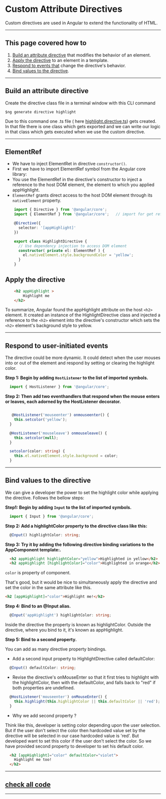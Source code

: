 # Custom Attribute Directives

Custom directives are used in Angular to extend the functionality of HTML.

---

## This page covered how to

1. [Build an attribute directive](#build-an-attribute-directive) that modifies the behavior of an element.
2. [Apply the directive](#apply-the-directive) to an element in a template.
3. [Respond to events that](#respond-to-user-initiated-events) change the directive's behavior.
4. [Bind values to the directive](#bind-values-to-the-directive).

---

## Build an attribute directive

Create the directive class file in a terminal window with this CLI command

    $ng generate directive highlight

Due to this command one .ts file ( here [highlight.directive.ts](./src/app/highlight.directive.ts)) gets created. In that file there is one class which gets exported and we can write our logic in that class which gets executed when we use the custom directive.

---

## ElementRef

- We have to inject ElementRet in directive `constructor()`.
- First we have to import ElementRef symbol from the Angular core library:
- You use the ElementRef in the directive's constructor to inject a reference to the host DOM element, the element to which you applied appHighlight.
- `ElementRef` grants direct access to the host DOM element through its `nativeElement` property.

```ts
    import { Directive } from '@angular/core';
    import { ElementRef } from '@angular/core';   // import for get ref of host element

    @Directive({
      selector: '[appHighlight]'
    })

    export class HighlightDirective {
      // Use dependency injection to access DOM element
      constructor( private el: ElementRef ) {
        el.nativeElement.style.backgroundColor = 'yellow';
      }
    }

```

## Apply the directive

```html
    <h2 appHighlight >
        Highlight me
    </h2>
```

To summarize, Angular found the appHighlight attribute on the host `<h2>` element. It created an instance of the HighlightDirective class and injected a reference to the `<h2>` element into the directive's constructor which sets the `<h2>` element's background style to yellow.

---

## Respond to user-initiated events

The directive could be more dynamic. It could detect when the user mouses into or out of the element and respond by setting or clearing the highlight color.

__Step 1: Begin by adding `HostListener` to the list of imported symbols.__

```ts
  import { HostListener } from '@angular/core';
```

__Step 2: Then add two eventhandlers that respond when the mouse enters or leaves, each adorned by the HostListener decorator.__

```ts

   @HostListener('mouseenter') onmouseenter() {
    this.setcolor('yellow');
  }

  @HostListener('mouseleave') onmouseleave() {
    this.setcolor(null);
  }

  setcolor(color: string) {
    this.el.nativeElement.style.background = color;
  }

```

---

## Bind values to the directive

We can give a developer the power to set the highlight color while applying the directive. Follows the bellow steps:

__Step1: Begin by adding `Input` to the list of imported  symbols.__

```ts
  import { Input } from '@angular/core';
```

__Step 2: Add a highlightColor property to the directive class like this:__

```ts
  @Input() highlightColor: string;
```

__Step 3: Try it by adding the following directive binding variations to the AppComponent template:.__

```html
  <h2 appHighlight highlightColor="yellow">Highlighted in yellow</h2>
  <h2 appHighlight [highlightColor]="color">Highlighted in orange</h2>
```

`color` is property of component.

That's good, but it would be nice to simultaneously apply the directive and set the color in the same attribute like this.

```html
<h2 [appHighlight]="color">Highlight me!</h2>
```

__Step 4: Bind to an @Input alias.__

```ts
  @Input('appHighlight') highlightColor: string;
```

Inside the directive the property is known as highlightColor. Outside the directive, where you bind to it, it's known as appHighlight.

__Step 5: Bind to a second property.__

You can add as many directive property bindings.

- Add a second input property to HighlightDirective called defaultColor:

```ts
  @Input() defaultColor: string;
```

- Revise the directive's onMouseEnter so that it first tries to highlight with the highlightColor, then with the defaultColor, and falls back to "red" if both properties are undefined.

```ts
  @HostListener('mouseenter') onMouseEnter() {
    this.highlight(this.highlightColor || this.defaultColor || 'red');
  }
```

- Why we add second property ?

Think like this, developer is setting color depending upon the user selection. But if the user don't select the color then hardcoded value set by the directive will be selected in our case hardcoded value is 'red'. But developed want to set this color if the user don't select the color. So we have provided second property to developer to set his default color.

```html
  <h2 [appHighlight]="color" defaultColor="violet">
    Highlight me too!
  </h2>
```

---

## [check all code](./src/app)

---
